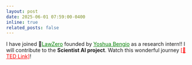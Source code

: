 ```yaml
---
layout: post
date: 2025-06-01 07:59:00-0400
inline: true
related_posts: false
---
```


I have joined 🧪<a href="https://lawzero.org/en" style="color:green;">LawZero</a> founded by <a href="https://yoshuabengio.org/" style="color:green;">Yoshua Bengio</a> as a research intern!! I will contribute to the **Scientist AI project**. Watch this wonderful journey <a href="https://www.youtube.com/watch?v=qe9QSCF-d88" style="color:red;">[🍿TED Link]</a>!
